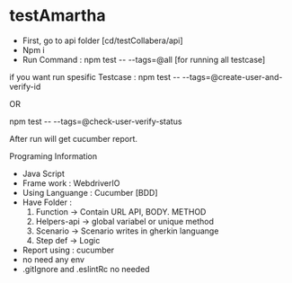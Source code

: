 # testAmartha

- First, go to api folder [cd/testCollabera/api]
- Npm i
- Run Command : npm test -- --tags=@all [for running all testcase]


if you want run spesific Testcase : npm test -- --tags=@create-user-and-verify-id 

OR 

npm test -- --tags=@check-user-verify-status


After run will get cucumber report.

Programing Information
- Java Script
- Frame work : WebdriverIO
- Using Languange : Cucumber [BDD]
- Have Folder :
  1. Function -> Contain URL API, BODY. METHOD
  2. Helpers-api -> global variabel or unique method
  3. Scenario -> Scenario writes in gherkin languange
  4. Step def -> Logic
- Report using : cucumber
- no need any env
- .gitIgnore and .eslintRc no needed
